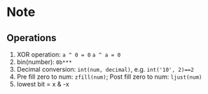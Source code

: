 # Note

## Operations

1. XOR operation: `a ^ 0 = 0`  `a ^ a = 0`
2. bin(number): `0b***`
3. Decimal conversion: `int(num, decimal)`, e.g. `int('10', 2)==2`
4. Pre fill zero to num: `zfill(num)`; Post fill zero to num: `ljust(num)`
5. lowest bit = x & -x
